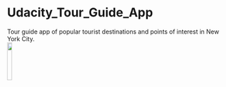 # Udacity_Tour_Guide_App
Tour guide app of popular tourist destinations and points of interest in New York City. 
<br>
<img src="https://user-images.githubusercontent.com/38291329/64818134-31c3c100-d560-11e9-881c-2a32ed969ae2.png" width="15%"></img> 
